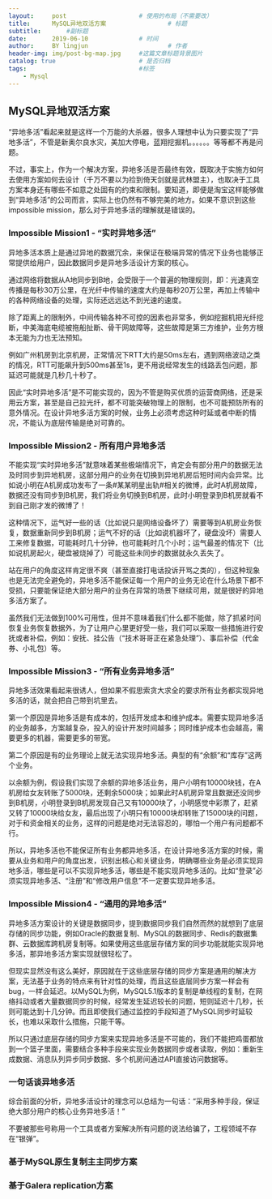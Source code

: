 ```yaml
---
layout:     post   				    # 使用的布局（不需要改）
title:      MySQL异地双活方案 				# 标题 
subtitle:       #副标题
date:       2019-06-10 				# 时间
author:     BY lingjun						# 作者
header-img: img/post-bg-map.jpg 	#这篇文章标题背景图片
catalog: true 						# 是否归档
tags:								#标签
    - Mysql
---
```


## MySQL异地双活方案
“异地多活”看起来就是这样一个万能的大杀器，很多人理想中认为只要实现了“异地多活”，不管是新奥尔良水灾，美加大停电，蓝翔挖掘机。。。。。。等等都不再是问题。  

不过，事实上，作为一个解决方案，异地多活是否最终有效，既取决于实施方如何去使用方案如何去设计（千万不要以为捡到倚天剑就是武林盟主），也取决于工具方案本身还有哪些不如意之处固有的约束和限制。要知道，即便是淘宝这样能够做到“异地多活”的公司而言，实际上也仍然有不够完美的地方。如果不意识到这些impossible mission，那么对于异地多活的理解就是错误的。  

### Impossible Mission1 - “实时异地多活”
异地多活本质上是通过异地的数据冗余，来保证在极端异常的情况下业务也能够正常提供给用户，因此数据同步是异地多活设计方案的核心。  

通过网络将数据从A地同步到B地，会受限于一个普遍的物理规则，即：光速真空传播是每秒30万公里，在光纤中传输的速度大约是每秒20万公里，再加上传输中的各种网络设备的处理，实际还远远达不到光速的速度。  

除了距离上的限制外，中间传输各种不可控的因素也非常多，例如挖掘机把光纤挖断，中美海底电缆被拖船扯断、骨干网故障等，这些故障是第三方维护，业务方根本无能为力也无法预知。  

例如广州机房到北京机房，正常情况下RTT大约是50ms左右，遇到网络波动之类的情况，RTT可能飙升到500ms甚至1s，更不用说经常发生的线路丢包问题，那延迟可能就是几秒几十秒了。  

因此“实时异地多活”是不可能实现的，因为不管是购买优质的运营商网络，还是采用云方案，甚至是自己拉光纤，都不可能突破物理上的限制，也不可能预防所有的意外情况。在设计异地多活方案的时候，业务上必须考虑这种时延或者中断的情况，不能认为底层传输是绝对可靠的。  

### Impossible Mission2 - 所有用户异地多活
不能实现“实时异地多活”就意味着某些极端情况下，肯定会有部分用户的数据无法及时同步到异地机房，这部分用户的业务在切换到异地机房后短时间内会异常。比如说小明在A机房成功发布了一条#某某明星出轨#相关的微博，此时A机房故障，数据还没有同步到B机房，我们将业务切换到B机房，此时小明登录到B机房就看不到自己刚才发的微博了！  

这种情况下，运气好一些的话（比如说只是网络设备坏了）需要等到A机房业务恢复，数据重新同步到B机房；运气不好的话（比如说机器坏了，硬盘没坏）需要人工来修复数据，可能耗时几十分钟，也可能耗时几个小时；运气最差的情况下（比如说机房起火，硬盘被烧掉了）可能这些未同步的数据就永久丢失了。  

站在用户的角度这样肯定很不爽（甚至直接打电话投诉开骂之类的），但这种现象也是无法完全避免的，异地多活不能保证每一个用户的业务无论在什么场景下都不受损，只要能保证绝大部分用户的业务在异常的场景下继续可用，就是很好的异地多活方案了。  

虽然我们无法做到100%可用性，但并不意味着我们什么都不能做，除了抓紧时间恢复业务恢复数据外，为了让用户心里更好受一些，我们可以采取一些措施进行安抚或者补偿，例如：安抚、挂公告（“技术哥哥正在紧急处理”）、事后补偿（代金券、小礼包）等。  

### Impossible Mission3 - “所有业务异地多活”
异地多活效果看起来很诱人，但如果不假思索贪大求全的要求所有业务都实现异地多活的话，就会把自己带到坑里去。  

第一个原因是异地多活是有成本的，包括开发成本和维护成本。需要实现异地多活的业务越多，方案越复杂，投入的设计开发时间越多；同时维护成本也会越高，需要更多的机器，需要更多的带宽。  

第二个原因是有的业务理论上就无法实现异地多活。典型的有“余额”和“库存”这两个业务。  

以余额为例，假设我们实现了余额的异地多活业务，用户小明有10000块钱，在A机房给女友转账了5000块，还剩余5000块；如果此时A机房异常且数据还没同步到B机房，小明登录到B机房发现自己又有10000块了，小明感觉中彩票了，赶紧又转了10000块给女友，最后出现了小明只有10000块却转账了15000块的问题，对于和资金相关的业务，这样的问题是绝对无法容忍的，哪怕一个用户有问题都不行。  

所以，异地多活也不能保证所有业务都异地多活，在设计异地多活方案的时候，需要从业务和用户的角度出发，识别出核心和关键业务，明确哪些业务是必须实现异地多活，哪些是可以不实现异地多活，哪些是不能实现异地多活的。比如“登录”必须实现异地多活、“注册”和“修改用户信息”不一定要实现异地多活。  

### Impossible Mission4 - “通用的异地多活”
异地多活方案设计的关键是数据同步，提到数据同步我们自然而然的就想到了底层存储的同步功能，例如Oracle的数据复制、MySQL的数据同步、Redis的数据集群、云数据库跨机房复制等。如果使用这些底层存储方案的同步功能就能实现异地多活，那异地多活方案实现就很轻松了。  

但现实显然没有这么美好，原因就在于这些底层存储的同步方案是通用的解决方案，无法基于业务的特点来有针对性的处理，而且这些底层同步方案一样会有bug，一样会延迟。以MySQL为例，MySQL5.1版本的复制是单线程的复制，在网络抖动或者大量数据同步的时候，经常发生延迟较长的问题，短则延迟十几秒，长则可能达到十几分钟。而且即使我们通过监控的手段知道了MySQL同步时延较长，也难以采取什么措施，只能干等。  

所以只通过底层存储的同步方案来实现异地多活是不可能的，我们不能把鸡蛋都放到一个篮子里面，需要结合多种手段来实现业务数据同步或者读取，例如：重新生成数据、消息队列异步同步数据、多个机房间通过API直接访问数据等。  

### 一句话谈异地多活
综合前面的分析，异地多活设计的理念可以总结为一句话：“采用多种手段，保证绝大部分用户的核心业务异地多活！”  

不要被那些号称用一个工具或者方案解决所有问题的说法给骗了，工程领域不存在“银弹”。  


### 基于MySQL原生复制主主同步方案


### 基于Galera replication方案

